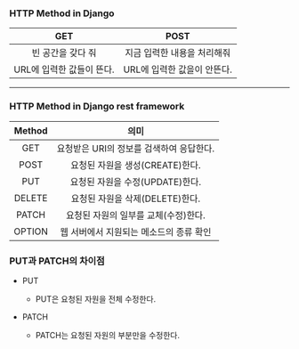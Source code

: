 ### HTTP Method in Django

|  GET  |  POST  |
|:---:|:---:|
|  빈 공간을 갖다 줘  |  지금 입력한 내용을 처리해줘  |
|  URL에 입력한 값들이 뜬다.  |  URL에 입력한 값을이 안뜬다.  |

---

### HTTP Method in Django rest framework

|  Method  |  의미  |
|:---:|:---:|
|  GET  |  요청받은 URI의 정보를 검색하여 응답한다.  |
|  POST  |  요청된 자원을 생성(CREATE)한다.  |
|  PUT  |  요청된 자원을 수정(UPDATE)한다.  |
|  DELETE  |  요청된 자원을 삭제(DELETE)한다.  |
|  PATCH  |  요청된 자원의 일부를 교체(수정)한다.  |
|  OPTION  |  웹 서버에서 지원되는 메소드의 종류 확인  |


### PUT과 PATCH의 차이점

- PUT
    - PUT은 요청된 자원을 전체 수정한다.

- PATCH
    - PATCH는 요청된 자원의 부분만을 수정한다.

